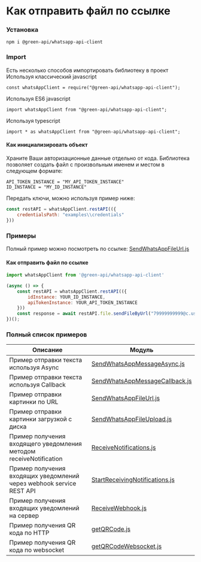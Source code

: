 # Как отправить файл по ссылке
### Установка
```
npm i @green-api/whatsapp-api-client
```
### Import 
Есть несколько способов импортировать библиотеку в проект
Используя классический javascript 
```
const whatsAppClient = require("@green-api/whatsapp-api-client");
```
Используя ES6 javascript 
```
import whatsAppClient from "@green-api/whatsapp-api-client";
```
Используя typescript 
```ы
import * as whatsAppClient from "@green-api/whatsapp-api-client";
```
#### Как инициализировать объект

Храните Ваши авторизационные данные отдельно от кода. Библиотека позволяет создать  файл с произвольным именем и местом в следующем формате: 
```
API_TOKEN_INSTANCE = "MY_API_TOKEN_INSTANCE"
ID_INSTANCE = "MY_ID_INSTANCE"
```
Передать ключи, можно используя пример ниже:
``` js
const restAPI = whatsAppClient.restAPI(({
    credentialsPath: "examples\\credentials"
}))
```
### Примеры

Полный пример можно посмотреть по ссылке: [SendWhatsAppFileUrl.js](https://github.com/green-api/whatsapp-api-client-js/blob/master/examples/SendWhatsAppFileUrl.js)

#### Как отправить файл по ссылке

``` js
import whatsAppClient from '@green-api/whatsapp-api-client'

(async () => {
    const restAPI = whatsAppClient.restAPI(({
        idInstance: YOUR_ID_INSTANCE,
        apiTokenInstance: YOUR_API_TOKEN_INSTANCE
    }))
    const response = await restAPI.file.sendFileByUrl("79999999999@c.us", null, 'https://avatars.mds.yandex.net/get-pdb/477388/77f64197-87d2-42cf-9305-14f49c65f1da/s375', 'horse.png', 'horse');
})();
```
### Полный список примеров

Описание |  Модуль
----- | ----- 
Пример отправки текста используя Async| [SendWhatsAppMessageAsync.js](https://github.com/green-api/whatsapp-api-client-js/blob/master/examples/SendWhatsAppMessageAsync.js)
Пример отправки текста используя Callback| [SendWhatsAppMessageCallback.js](https://github.com/green-api/whatsapp-api-client-js/blob/master/examples/SendWhatsAppMessageCallback.js)
Пример отправки картинки по URL | [SendWhatsAppFileUrl.js](https://github.com/green-api/whatsapp-api-client-js/blob/master/examples/SendWhatsAppFileUrl.js)
Пример отправки картинки загрузкой с диска | [SendWhatsAppFileUpload.js](https://github.com/green-api/whatsapp-api-client-js/blob/master/examples/SendWhatsAppFileUpload.js)
Пример получения входящего уведомления методом receiveNotification| [ReceiveNotifications.js](ReceiveNotifications.js)
Пример получения входящих уведомлений через webhook service REST API | [StartReceivingNotifications.js](https://github.com/green-api/whatsapp-api-client-js/blob/master/examples/StartReceivingNotifications.js)
Пример получения входящих уведомлений на сервер| [ReceiveWebhook.js](https://github.com/green-api/whatsapp-api-client-js/blob/master/examples/ReceiveWebhook.js)
Пример получения QR кода по HTTP | [getQRCode.js](https://github.com/green-api/whatsapp-api-client-js/blob/master/examples/getQRCode.js)
Пример получения QR кода по websocket| [getQRCodeWebsocket.js](https://github.com/green-api/whatsapp-api-client-js/blob/master/examples/getQRCodeWebsocket.js)
